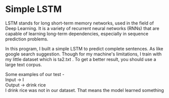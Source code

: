# Simple LSTM
LSTM stands for long short-term memory networks, used in the field of Deep Learning. It is a variety of recurrent neural networks (RNNs) that are capable of learning long-term dependencies, especially in sequence prediction problems.
 
In this program, I built a  simple  LSTM to predict complete sentences. 
As like google search suggestion. 
Though for my machine's limitations, I train with my little dataset which is ta2.txt . To get a better result, you should use a large text corpus. 

Some examples of our test - <br/>
Input -> I<br/>
Output -> drink rice<br/>
I drink rice was not in our dataset. That means the model learned something  <br/>
